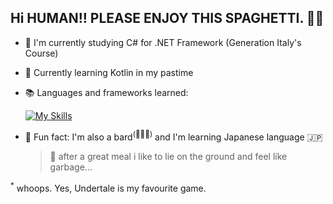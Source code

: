 ## Hi HUMAN!! PLEASE ENJOY THIS SPAGHETTI. 🍝💀

- :school: I'm currently studying C# for .NET Framework (Generation Italy's Course)
- :construction: Currently learning Kotlin in my pastime
- :books: Languages and frameworks learned:
  
  [![My Skills](https://skillicons.dev/icons?i=java,cs,js,jquery,bootstrap,sass,powershell&theme=light)](https://skillicons.dev)
  <!--Java, C#, Javascript, Powershell, jQuery, Bootstrap, SASS-->
- :dizzy: Fun fact: I'm also a bard<sup>(🎸🥁🎹)</sup> and I'm learning Japanese language 🇯🇵
 
  > 👻 after a great meal i like to lie on the ground and feel like garbage...

<sup>*</sup> whoops. Yes, Undertale is my favourite game.
<!--
**skybru/skybru** is a ✨ _special_ ✨ repository because its `README.md` (this file) appears on your GitHub profile.

Here are some ideas to get you started:

- 🔭 I’m currently working on ...
- 🌱 I’m currently learning ...
- 👯 I’m looking to collaborate on ...
- 🤔 I’m looking for help with ...
- 💬 Ask me about ...
- 📫 How to reach me: ...
- 😄 Pronouns: ...
- ⚡ Fun fact: ...
-->
